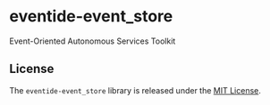 # eventide-event_store

Event-Oriented Autonomous Services Toolkit

## License

The `eventide-event_store` library is released under the [MIT License](https://github.com/eventide-project/eventide-event_store/blob/master/MIT-License.txt).
